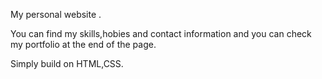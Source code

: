 My personal website .

You can find my skills,hobies and contact information and you can check my portfolio at the end of the page.

Simply build on HTML,CSS.
